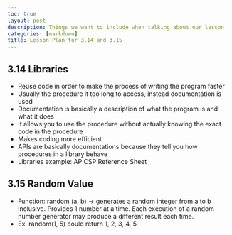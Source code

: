 ```yaml
---
toc: true
layout: post
description: Things we want to include when talking about our lesson
categories: [markdown]
title: Lesson Plan for 3.14 and 3.15
---
```


## 3.14 Libraries

- Reuse code in order to make the process of writing the program faster
- Usually the procedure it too long to access, instead documentation is used
- Documentation is basically a description of what the program is and what it does
- It allows you to use the procedure without actually knowing the exact code in the procedure
- Makes coding more efficient
- APIs are basically documentations because they tell you how procedures in a library behave
- Libraries example: AP CSP Reference Sheet

## 3.15 Random Value

- Function: random (a, b) → generates a random integer from a to b inclusive. Provides 1 number at a time. Each execution of a random number generator may produce a different result each time. 
- Ex. random(1, 5) could return 1, 2, 3, 4, 5